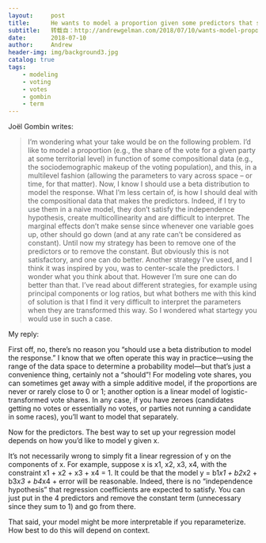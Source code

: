 ```yaml
---
layout:     post
title:      He wants to model a proportion given some predictors that sum to 1
subtitle:   转载自：http://andrewgelman.com/2018/07/10/wants-model-proportion-given-predictors-sum-1/
date:       2018-07-10
author:     Andrew
header-img: img/background3.jpg
catalog: true
tags:
    - modeling
    - voting
    - votes
    - gombin
    - term
---
```




Joël Gombin writes:

> I’m wondering what your take would be on the following problem. I’d like to model a proportion (e.g., the share of the vote for a given party at some territorial level) in function of some compositional data (e.g., the sociodemographic makeup of the voting population), and this, in a multilevel fashion (allowing the parameters to vary across space – or time, for that matter).
Now, I know I should use a beta distribution to model the response. What I’m less certain of, is how I should deal with the compositional data that makes the predictors. Indeed, if I try to use them in a naive model, they don’t satisfy the independence hypothesis, create multicollinearity and are difficult to interpret. The marginal effects don’t make sense since whenever one variable goes up, other should go down (and at any rate can’t be considered as constant). 
Until now my strategy has been to remove one of the predictors or to remove the constant. But obviously this is not satisfactory, and one can do better. Another strategy I’ve used, and I think it was inspired by you, was to center-scale the predictors. I wonder what you think about that. 
However I’m sure one can do better than that. I’ve read about different strategies, for example using principal components or log ratios, but what bothers me with this kind of solution is that I find it very difficult to interpret the parameters when they are transformed this way.
So I wondered what startegy you would use in such a case.

My reply:

First off, no, there’s no reason you “should use a beta distribution to model the response.” I know that we often operate this way in practice—using the range of the data space to determine a probability model—but that’s just a convenience thing, certainly not a “should”! For modeling vote shares, you can sometimes get away with a simple additive model, if the proportions are never or rarely close to 0 or 1; another option is a linear model of logistic-transformed vote shares. In any case, if you have zeroes (candidates getting no votes or essentially no votes, or parties not running a candidate in some races), you’ll want to model that separately.

Now for the predictors. The best way to set up your regression model depends on how you’d like to model y given x.

It’s not necessarily wrong to simply fit a linear regression of y on the components of x. For example, suppose x is x1, x2, x3, x4, with the constraint x1 + x2 + x3 + x4 = 1. It could be that the model y = b1*x1 + b2*x2 + b3*x3 + b4*x4 + error will be reasonable. Indeed, there is no “independence hypothesis” that regression coefficients are expected to satisfy. You can just put in the 4 predictors and remove the constant term (unnecessary since they sum to 1) and go from there.

That said, your model might be more interpretable if you reparameterize. How best to do this will depend on context.


